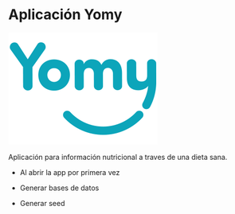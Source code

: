 # Aplicación Yomy

![Scheme](vendor/images/logo2.png)

Aplicación para información nutricional a traves de una dieta sana.

* Al abrir la app por primera vez

* Generar bases de datos

* Generar seed
